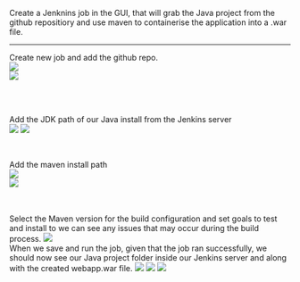 Create a Jenknins job in the GUI, that will grab the Java project from the github repositiory and use maven to containerise the application into a .war file. 

<hr>

Create new job and add the github repo.
<br>
<img src="https://github.com/LawrenceDavy13/DevopsProject-2-Java/blob/main/images/Setup%20Jenkins%20server/Create%20Jenkins/image.png">
<br>
<img src="https://github.com/LawrenceDavy13/DevopsProject-2-Java/blob/main/images/Setup%20Jenkins%20server/Create%20Jenkins/image2.png">

<br>
<br>

Add the JDK path of our Java install from the Jenkins server
<br>
<img src="https://github.com/LawrenceDavy13/DevopsProject-2-Java/blob/main/images/Setup%20Jenkins%20server/Create%20Jenkins/image4.png">
<img src="https://github.com/LawrenceDavy13/DevopsProject-2-Java/blob/main/images/Setup%20Jenkins%20server/Create%20Jenkins/image5.png">

<br>

Add the maven install path
<br>
<img src="https://github.com/LawrenceDavy13/DevopsProject-2-Java/blob/main/images/Setup%20Jenkins%20server/Create%20Jenkins/image6.png">
<br>
<img src="https://github.com/LawrenceDavy13/DevopsProject-2-Java/blob/main/images/Setup%20Jenkins%20server/Create%20Jenkins/image7.png">

<br>
<br>
Select the Maven version for the build configuration and set goals to test and install to we can see any issues that may occur during the build process.
<img src="https://github.com/LawrenceDavy13/DevopsProject-2-Java/blob/main/images/Setup%20Jenkins%20server/Create%20Jenkins/image8.png">

<br>
When we save and run the job, given that the job ran successfully, we should now see our Java project folder inside our Jenkins server and along with the created webapp.war file.
<img src="https://github.com/LawrenceDavy13/DevopsProject-2-Java/blob/main/images/Setup%20Jenkins%20server/Create%20Jenkins/image9.png">
<img src="https://github.com/LawrenceDavy13/DevopsProject-2-Java/blob/main/images/Setup%20Jenkins%20server/Create%20Jenkins/image10.png">
<img src="https://github.com/LawrenceDavy13/DevopsProject-2-Java/blob/main/images/Setup%20Jenkins%20server/Create%20Jenkins/image11.png">


